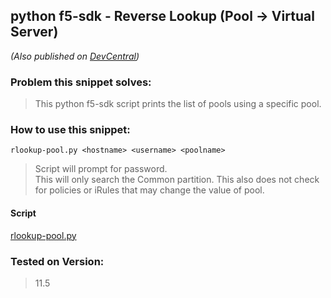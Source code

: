 ## **python f5-sdk - Reverse Lookup (Pool -> Virtual Server)** ##
*(Also published on [DevCentral](https://devcentral.f5.com/codeshare/python-f5-sdk-reverse-lookup-pool-gt-virtual-server))*
### **Problem this snippet solves:** ###

> This python f5-sdk script prints the list of pools using a specific pool.

### **How to use this snippet:** ###
    rlookup-pool.py <hostname> <username> <poolname>
> Script will prompt for password.  
> This will only search the Common partition.  This also does not check for
> policies or iRules that may change the value of pool.

#### **Script** ####
[rlookup-pool.py](https://github.com/buzzsurfr/f5-sdk-utils/blob/master/rlookup-pool.py)
### Tested on Version: ###
> 11.5
